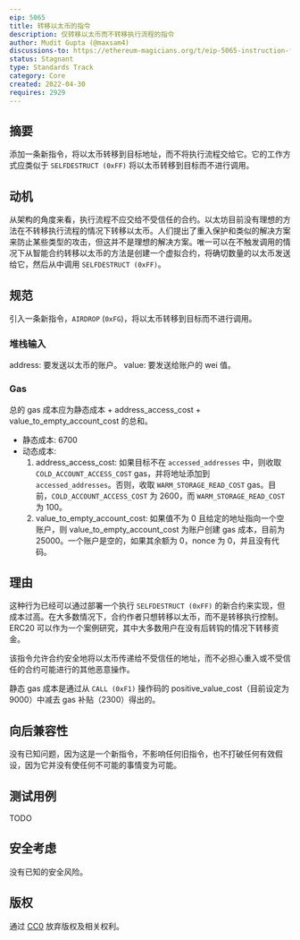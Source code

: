 ```yaml
---
eip: 5065
title: 转移以太币的指令
description: 仅转移以太币而不转移执行流程的指令
author: Mudit Gupta (@maxsam4)
discussions-to: https://ethereum-magicians.org/t/eip-5065-instruction-for-transferring-ether/9107
status: Stagnant
type: Standards Track
category: Core
created: 2022-04-30
requires: 2929
---
```


## 摘要
添加一条新指令，将以太币转移到目标地址，而不将执行流程交给它。它的工作方式应类似于 `SELFDESTRUCT (0xFF)` 将以太币转移到目标而不进行调用。

## 动机
从架构的角度来看，执行流程不应交给不受信任的合约。以太坊目前没有理想的方法在不转移执行流程的情况下转移以太币。人们提出了重入保护和类似的解决方案来防止某些类型的攻击，但这并不是理想的解决方案。唯一可以在不触发调用的情况下从智能合约转移以太币的方法是创建一个虚拟合约，将确切数量的以太币发送给它，然后从中调用 `SELFDESTRUCT (0xFF)`。

## 规范
引入一条新指令，`AIRDROP` (`0xFG`)，将以太币转移到目标而不进行调用。

### 堆栈输入
address: 要发送以太币的账户。
value: 要发送给账户的 wei 值。

### Gas

总的 gas 成本应为静态成本 + address_access_cost + value_to_empty_account_cost 的总和。
  - 静态成本: 6700
  - 动态成本:
    1. address_access_cost: 如果目标不在 `accessed_addresses` 中，则收取 `COLD_ACCOUNT_ACCESS_COST` gas，并将地址添加到 `accessed_addresses`。否则，收取 `WARM_STORAGE_READ_COST` gas。目前，`COLD_ACCOUNT_ACCESS_COST` 为 2600，而 `WARM_STORAGE_READ_COST` 为 100。
    2. value_to_empty_account_cost: 如果值不为 0 且给定的地址指向一个空账户，则 value_to_empty_account_cost 为账户创建 gas 成本，目前为 25000。一个账户是空的，如果其余额为 0，nonce 为 0，并且没有代码。

## 理由
这种行为已经可以通过部署一个执行 `SELFDESTRUCT (0xFF)` 的新合约来实现，但成本过高。在大多数情况下，合约作者只想转移以太币，而不是转移执行控制。ERC20 可以作为一个案例研究，其中大多数用户在没有后转钩的情况下转移资金。

该指令允许合约安全地将以太币传递给不受信任的地址，而不必担心重入或不受信任的合约可能进行的其他恶意操作。

静态 gas 成本是通过从 `CALL (0xF1)` 操作码的 positive_value_cost（目前设定为 9000）中减去 gas 补贴（2300）得出的。

## 向后兼容性
没有已知问题，因为这是一个新指令，不影响任何旧指令，也不打破任何有效假设，因为它并没有使任何不可能的事情变为可能。

## 测试用例
TODO

## 安全考虑
没有已知的安全风险。

## 版权
通过 [CC0](https://creativecommons.org/publicdomain/zero/1.0/) 放弃版权及相关权利。